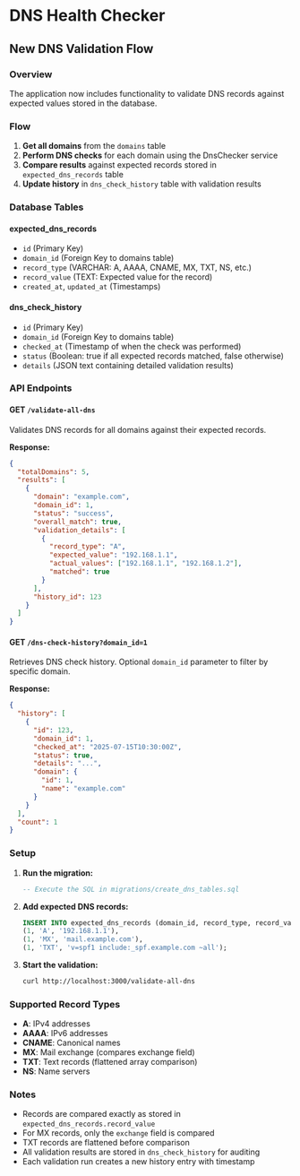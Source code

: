 # DNS Health Checker

## New DNS Validation Flow

### Overview

The application now includes functionality to validate DNS records against expected values stored in the database.

### Flow

1. **Get all domains** from the `domains` table
2. **Perform DNS checks** for each domain using the DnsChecker service
3. **Compare results** against expected records stored in `expected_dns_records` table
4. **Update history** in `dns_check_history` table with validation results

### Database Tables

#### expected_dns_records

- `id` (Primary Key)
- `domain_id` (Foreign Key to domains table)
- `record_type` (VARCHAR: A, AAAA, CNAME, MX, TXT, NS, etc.)
- `record_value` (TEXT: Expected value for the record)
- `created_at`, `updated_at` (Timestamps)

#### dns_check_history

- `id` (Primary Key)
- `domain_id` (Foreign Key to domains table)
- `checked_at` (Timestamp of when the check was performed)
- `status` (Boolean: true if all expected records matched, false otherwise)
- `details` (JSON text containing detailed validation results)

### API Endpoints

#### GET `/validate-all-dns`

Validates DNS records for all domains against their expected records.

**Response:**

```json
{
  "totalDomains": 5,
  "results": [
    {
      "domain": "example.com",
      "domain_id": 1,
      "status": "success",
      "overall_match": true,
      "validation_details": [
        {
          "record_type": "A",
          "expected_value": "192.168.1.1",
          "actual_values": ["192.168.1.1", "192.168.1.2"],
          "matched": true
        }
      ],
      "history_id": 123
    }
  ]
}
```

#### GET `/dns-check-history?domain_id=1`

Retrieves DNS check history. Optional `domain_id` parameter to filter by specific domain.

**Response:**

```json
{
  "history": [
    {
      "id": 123,
      "domain_id": 1,
      "checked_at": "2025-07-15T10:30:00Z",
      "status": true,
      "details": "...",
      "domain": {
        "id": 1,
        "name": "example.com"
      }
    }
  ],
  "count": 1
}
```

### Setup

1. **Run the migration:**

   ```sql
   -- Execute the SQL in migrations/create_dns_tables.sql
   ```

2. **Add expected DNS records:**

   ```sql
   INSERT INTO expected_dns_records (domain_id, record_type, record_value) VALUES
   (1, 'A', '192.168.1.1'),
   (1, 'MX', 'mail.example.com'),
   (1, 'TXT', 'v=spf1 include:_spf.example.com ~all');
   ```

3. **Start the validation:**
   ```bash
   curl http://localhost:3000/validate-all-dns
   ```

### Supported Record Types

- **A**: IPv4 addresses
- **AAAA**: IPv6 addresses
- **CNAME**: Canonical names
- **MX**: Mail exchange (compares exchange field)
- **TXT**: Text records (flattened array comparison)
- **NS**: Name servers

### Notes

- Records are compared exactly as stored in `expected_dns_records.record_value`
- For MX records, only the `exchange` field is compared
- TXT records are flattened before comparison
- All validation results are stored in `dns_check_history` for auditing
- Each validation run creates a new history entry with timestamp

